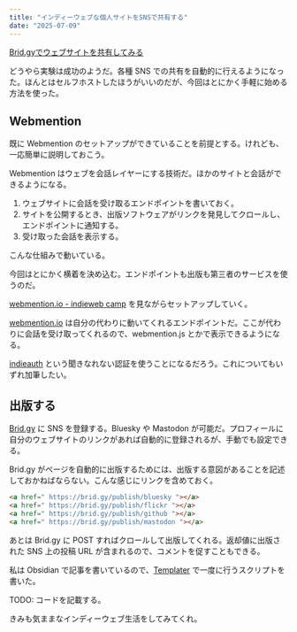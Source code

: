 ```yaml
---
title: "インディーウェブな個人サイトをSNSで共有する"
date: "2025-07-09"
---
```


[Brid.gyでウェブサイトを共有してみる](20250709-share-your-website-with-brid-gy.md)

どうやら実験は成功のようだ。各種 SNS での共有を自動的に行えるようになった。ほんとはセルフホストしたほうがいいのだが、今回はとにかく手軽に始める方法を使った。

## Webmention

既に Webmention のセットアップができていることを前提とする。けれども、一応簡単に説明しておこう。

Webmention はウェブを会話レイヤーにする技術だ。ほかのサイトと会話ができるようになる。

1. ウェブサイトに会話を受け取るエンドポイントを書いておく。
2. サイトを公開するとき、出版ソフトウェアがリンクを発見してクロールし、エンドポイントに通知する。
3. 受け取った会話を表示する。

こんな仕組みで動いている。

今回はとにかく横着を決め込む。エンドポイントも出版も第三者のサービスを使うのだ。

[webmention.io - indieweb camp](https://indieweb.org/webmention.io) を見ながらセットアップしていく。

[webmention.io](https://webmention.io/) は自分の代わりに動いてくれるエンドポイントだ。ここが代わりに会話を受け取ってくれるので、webmention.js とかで表示できるようになる。

[indieauth](https://indieauth.com/) という聞きなれない認証を使うことになるだろう。これについてもいずれ加筆したい。

## 出版する

[Brid.gy](https://brid.gy/about) に SNS を登録する。Bluesky や Mastodon が可能だ。プロフィールに自分のウェブサイトのリンクがあれば自動的に登録されるが、手動でも設定できる。

Brid.gy がページを自動的に出版するためには、出版する意図があることを記述しておかねばならない。こんな感じにリンクを含めておく。

```html
<a href=" https://brid.gy/publish/bluesky "></a>
<a href=" https://brid.gy/publish/flickr "></a>
<a href=" https://brid.gy/publish/github "></a>
<a href=" https://brid.gy/publish/mastodon "></a>
```

あとは Brid.gy に POST すればクロールして出版してくれる。返却値に出版された SNS 上の投稿 URL が含まれるので、コメントを促すこともできる。

私は Obsidian で記事を書いているので、[Templater](https://github.com/SilentVoid13/Templater) で一度に行うスクリプトを書いた。

TODO: コードを記載する。

きみも気ままなインディーウェブ生活をしてみてくれ。

[](https://brid.gy/publish/bluesky) [](https://brid.gy/publish/mastodon)
